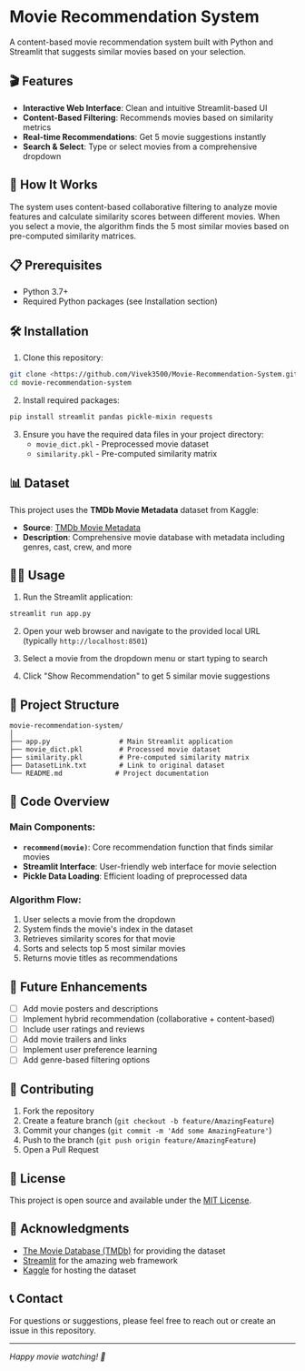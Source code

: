 # Movie Recommendation System

A content-based movie recommendation system built with Python and Streamlit that suggests similar movies based on your selection.

## 🎬 Features

- **Interactive Web Interface**: Clean and intuitive Streamlit-based UI
- **Content-Based Filtering**: Recommends movies based on similarity metrics
- **Real-time Recommendations**: Get 5 movie suggestions instantly
- **Search & Select**: Type or select movies from a comprehensive dropdown

## 🚀 How It Works

The system uses content-based collaborative filtering to analyze movie features and calculate similarity scores between different movies. When you select a movie, the algorithm finds the 5 most similar movies based on pre-computed similarity matrices.

## 📋 Prerequisites

- Python 3.7+
- Required Python packages (see Installation section)

## 🛠️ Installation

1. Clone this repository:
```bash
git clone <https://github.com/Vivek3500/Movie-Recommendation-System.git>
cd movie-recommendation-system
```

2. Install required packages:
```bash
pip install streamlit pandas pickle-mixin requests
```

3. Ensure you have the required data files in your project directory:
   - `movie_dict.pkl` - Preprocessed movie dataset
   - `similarity.pkl` - Pre-computed similarity matrix

## 📊 Dataset

This project uses the **TMDb Movie Metadata** dataset from Kaggle:
- **Source**: [TMDb Movie Metadata](https://www.kaggle.com/datasets/tmdb/tmdb-movie-metadata)
- **Description**: Comprehensive movie database with metadata including genres, cast, crew, and more

## 🏃‍♂️ Usage

1. Run the Streamlit application:
```bash
streamlit run app.py
```

2. Open your web browser and navigate to the provided local URL (typically `http://localhost:8501`)

3. Select a movie from the dropdown menu or start typing to search

4. Click "Show Recommendation" to get 5 similar movie suggestions

## 📁 Project Structure

```
movie-recommendation-system/
│
├── app.py                 # Main Streamlit application
├── movie_dict.pkl         # Processed movie dataset
├── similarity.pkl         # Pre-computed similarity matrix
├── DatasetLink.txt        # Link to original dataset
└── README.md             # Project documentation
```

## 🔧 Code Overview

### Main Components:

- **`recommend(movie)`**: Core recommendation function that finds similar movies
- **Streamlit Interface**: User-friendly web interface for movie selection
- **Pickle Data Loading**: Efficient loading of preprocessed data

### Algorithm Flow:
1. User selects a movie from the dropdown
2. System finds the movie's index in the dataset
3. Retrieves similarity scores for that movie
4. Sorts and selects top 5 most similar movies
5. Returns movie titles as recommendations

## 🎯 Future Enhancements

- [ ] Add movie posters and descriptions
- [ ] Implement hybrid recommendation (collaborative + content-based)
- [ ] Include user ratings and reviews
- [ ] Add movie trailers and links
- [ ] Implement user preference learning
- [ ] Add genre-based filtering options

## 🤝 Contributing

1. Fork the repository
2. Create a feature branch (`git checkout -b feature/AmazingFeature`)
3. Commit your changes (`git commit -m 'Add some AmazingFeature'`)
4. Push to the branch (`git push origin feature/AmazingFeature`)
5. Open a Pull Request

## 📝 License

This project is open source and available under the [MIT License](LICENSE).

## 🙏 Acknowledgments

- [The Movie Database (TMDb)](https://www.themoviedb.org/) for providing the dataset
- [Streamlit](https://streamlit.io/) for the amazing web framework
- [Kaggle](https://www.kaggle.com/) for hosting the dataset

## 📞 Contact

For questions or suggestions, please feel free to reach out or create an issue in this repository.

---

*Happy movie watching! 🍿*
